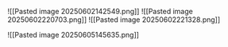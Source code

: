 ![[Pasted image 20250602142549.png]]
![[Pasted image 20250602220703.png]]
![[Pasted image 20250602221328.png]]

![[Pasted image 20250605145635.png]]